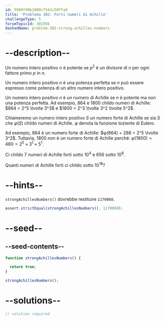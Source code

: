 ```yaml
---
id: 5900f49b1000cf542c50ffad
title: 'Problema 302: Forti numeri di Achille'
challengeType: 5
forumTopicId: 301956
dashedName: problem-302-strong-achilles-numbers
---
```


# --description--

Un numero intero positivo $n$ è potente se $p^2$ è un divisore di $n$ per ogni fattore primo $p$ in $n$.

Un numero intero positivo $n$ è una potenza perfetta se $n$ può essere espresso come potenza di un altro numero intero positivo.

Un numero intero positivo $n$ è un numero di Achille se $n$ è potente ma non una potenza perfetta. Ad esempio, 864 e 1800 childo numeri di Achille: $864 = 2^5 \tvolte 3^3$ e $1800 = 2^3 \tvolte 3^2 \tvolte 5^2$.

Chiameremo un numero intero positivo $S$ un numero forte di Achille se sia $S$ che $φ(S)$ childo numeri di Achille. $φ$ denota la funzione toziente di Eulero.

Ad esempio, 864 è un numero forte di Achille: $φ(864) = 288 = 2^5 \tvolte 3^2$. Tuttavia, 1800 non è un numero forte di Achille perché: $φ(1800) = 480 = 2^5 \times 3^1 \times 5^1$.

Ci childo 7 numeri di Achille forti sotto ${10}^4$ e 656 sotto ${10}^8$.

Quanti numeri di Achille forti ci childo sotto ${10}^{18}$?

# --hints--

`strongAchillesNumbers()` dovrebbe restituire `1170060`.

```js
assert.strictEqual(strongAchillesNumbers(), 1170060);
```

# --seed--

## --seed-contents--

```js
function strongAchillesNumbers() {

  return true;
}

strongAchillesNumbers();
```

# --solutions--

```js
// solution required
```

